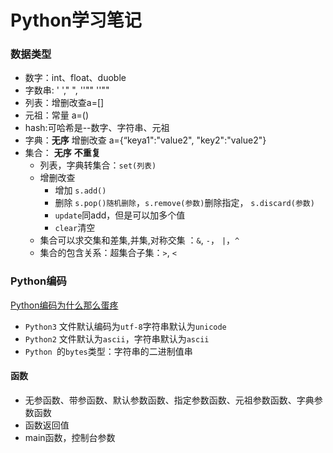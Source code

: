 # Python学习笔记

### 数据类型

- 数字：int、float、duoble
- 字数串: ' '," ", ''""  ''""
- 列表：增删改查a=[]
- 元祖：常量 a=()
- hash:可哈希是--数字、字符串、元祖
- 字典：**无序**   增删改查    a={“keya1":"value2", "key2":"value2"}
- 集合： **无序**   **不重复**  
  - 列表，字典转集合：`set(列表)`
  - 增删改查
    - 增加 `s.add()`
    - 删除 `s.pop()随机删除`，`s.remove(参数)`删除指定， `s.discard(参数)`
    - `update`同add，但是可以加多个值
    - `clear`清空 
  - 集合可以求交集和差集,并集,对称交集 ：`&`, `-`， `|`，`^`
  - 集合的包含关系：超集合子集：`>`,  `<`

### Python编码

[Python编码为什么那么蛋疼](http://www.cnblogs.com/alex3714/articles/7550940.html)

- `Python3` 文件默认编码为`utf-8`字符串默认为`unicode`
- `Python2` 文件默认为`ascii`，字符串默认为`ascii`
- `Python `的`bytes`类型：字符串的二进制值串





#### 函数

- 无参函数、带参函数、默认参数函数、指定参数函数、元祖参数函数、字典参数函数
- 函数返回值
- main函数，控制台参数

